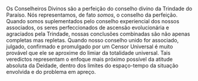 Os Conselheiros Divinos são a perfeição do conselho divino da Trindade do Paraíso. Nós representamos, de fato *somos*, o conselho da perfeição. Quando somos suplementados pelo conselho experiencial dos nossos associados, os seres perfeccionados de ascensão evolucionária e agraciados pela Trindade, nossas conclusões combinadas são não apenas completas mas repletas. Quando nosso conselho unido for associado, julgado, confirmado e promulgado por um Censor Universal é muito provável que ele se aproxime do limiar da totalidade universal. Tais veredictos representam o enfoque mais próximo possível da atitude absoluta da Deidade, dentro dos limites do espaço-tempo da situação envolvida e do problema em apreço.
